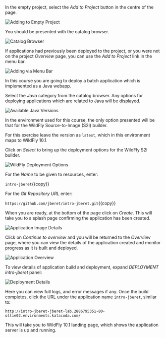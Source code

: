 In the empty project, select the _Add to Project_ button in the centre of the page.

![Adding to Empty Project](../../assets/intro-openshift/java-batch-processing/02-add-to-project-empty.png)

You should be presented with the catalog browser.

![Catalog Browser](../../assets/intro-openshift/java-batch-processing/02-add-to-project-browser.png)

If applications had previously been deployed to the project, or you were not on the project _Overview_ page, you can use the _Add to Project_ link in the menu bar.

![Adding via Menu Bar](../../assets/intro-openshift/java-batch-processing/02-add-to-project-menubar.png)

In this course you are going to deploy a batch application which is implemented as a Java webapp.

Select the _Java_ category from the catalog browser. Any options for deploying applications which are related to Java will be displayed.

![Available Java Versions](../../assets/intro-openshift/java-batch-processing/02-deploy-wildfly-versions.png)

In the environment used for this course, the only option presented will be that for the WildFly Source-to-Image (S2I) builder.

For this exercise leave the version as ``latest``, which in this environment maps to WildFly 10.1.

Click on _Select_ to bring up the deployment options for the WildFly S2I builder.

![WildFly Deployment Options](../../assets/intro-openshift/java-batch-processing/02-deploy-wildfly-options.png)

For the _Name_ to be given to resources, enter:

`intro-jberet`{{copy}}

For the _Git Repository URL_ enter:

`https://github.com/jberet/intro-jberet.git`{{copy}}

When you are ready, at the bottom of the page click on _Create_. This will take you to a splash page confirming the application has been created.

![Application Image Details](../../assets/intro-openshift/java-batch-processing/02-continue-to-overview.png)

Click on _Continue to overview_ and you will be returned to the _Overview_ page, where you can view the details of the application created and monitor progress as it is built and deployed.

![Application Overview](../../assets/intro-openshift/java-batch-processing/02-build-in-progress.png)


To view details of application build and deployment, expand _DEPLOYMENT intro-jberet_ panel:

![Deployment Details](../../assets/intro-openshift/java-batch-processing/02-build-details.png)

Here you can view full logs, and error messages if any. Once the build completes, 
click the URL under the application name ``intro-jberet``, similar to:

`http://intro-jberet-jberet-lab.2886795351-80-ollie02.environments.katacoda.com/`

This will take you to WildFly 10.1 landing page, which shows the application server is up and running.
